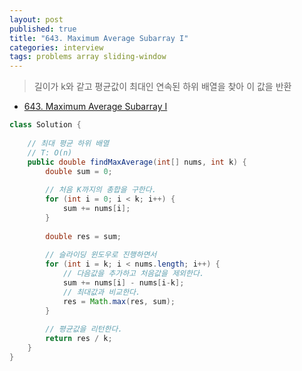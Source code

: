 ```yaml
---
layout: post
published: true
title: "643. Maximum Average Subarray I"
categories: interview
tags: problems array sliding-window
---
```


> 길이가 k와 같고 평균값이 최대인 연속된 하위 배열을 찾아 이 값을 반환

- [643. Maximum Average Subarray I](https://leetcode.com/problems/maximum-average-subarray-i/)

```java
class Solution {
    
    // 최대 평균 하위 배열
    // T: O(n)
    public double findMaxAverage(int[] nums, int k) {
        double sum = 0;
        
        // 처음 K까지의 총합을 구한다.
        for (int i = 0; i < k; i++) {
            sum += nums[i];
        }
        
        double res = sum;
        
        // 슬라이딩 윈도우로 진행하면서
        for (int i = k; i < nums.length; i++) {
            // 다음값을 추가하고 처음값을 제외한다.
            sum += nums[i] - nums[i-k];
            // 최대값과 비교한다.
            res = Math.max(res, sum);
        }
        
        // 평균값을 리턴한다.
        return res / k;
    }
}
```
